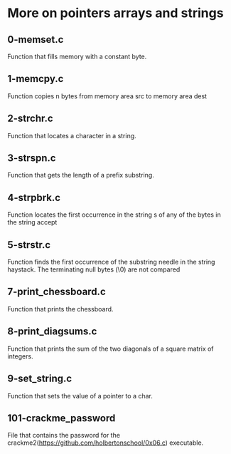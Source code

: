 # More on pointers arrays and strings
## 0-memset.c
Function that fills memory with a constant byte.
## 1-memcpy.c
Function copies n bytes from memory area src to memory area dest
## 2-strchr.c
Function that locates a character in a string.
## 3-strspn.c
Function that gets the length of a prefix substring.
## 4-strpbrk.c
Function locates the first occurrence in the string s of any of the bytes in the string accept
## 5-strstr.c
Function finds the first occurrence of the substring needle in the string haystack. The terminating null bytes (\0) are not compared
## 7-print_chessboard.c
Function that prints the chessboard.
## 8-print_diagsums.c
Function that prints the sum of the two diagonals of a square matrix of integers.
## 9-set_string.c
Function that sets the value of a pointer to a char.
## 101-crackme_password
File that contains the password for the crackme2(https://github.com/holbertonschool/0x06.c) executable.
